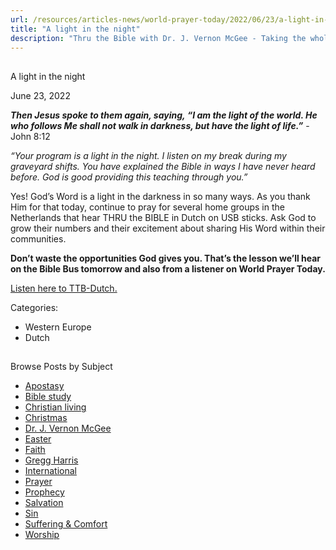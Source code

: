 ```yaml
---
url: /resources/articles-news/world-prayer-today/2022/06/23/a-light-in-the-night
title: "A light in the night"
description: "Thru the Bible with Dr. J. Vernon McGee - Taking the whole Word to the whole world"
---
```







## 
 A light in the night


June 23, 2022
![]()




***Then Jesus spoke to them again, saying, “I am the light of the world. He who follows Me shall not walk in darkness, but have the light of life.”*** -John 8:12

*“Your program is a light in the night. I listen on my break during my graveyard shifts. You have explained the Bible in ways I have never heard before. God is good providing this teaching through you.”*

Yes! God’s Word is a light in the darkness in so many ways. As you thank Him for that today, continue to pray for several home groups in the Netherlands that hear THRU the BIBLE in Dutch on USB sticks. Ask God to grow their numbers and their excitement about sharing His Word within their communities.

**Don’t waste the opportunities God gives you. That’s the lesson we’ll hear on the Bible Bus tomorrow and also from a listener on World Prayer Today.**

[Listen here to TTB-Dutch.](https://ttb.twr.org/home/day,550/language,NLD)



Categories: 


* Western Europe
* Dutch









## 
 Browse Posts by Subject


* [Apostasy](/resources/articles-news/-in-tags/tags/Apostasy)
* [Bible study](/resources/articles-news/-in-tags/tags/Bible-study)
* [Christian living](/resources/articles-news/-in-tags/tags/Christian-living)
* [Christmas](/resources/articles-news/-in-tags/tags/Christmas)
* [Dr. J. Vernon McGee](/resources/articles-news/-in-tags/tags/Dr-J-Vernon-McGee)
* [Easter](/resources/articles-news/-in-tags/tags/easter)
* [Faith](/resources/articles-news/-in-tags/tags/Faith)
* [Gregg Harris](/resources/articles-news/-in-tags/tags/Gregg-Harris)
* [International](/resources/articles-news/-in-tags/tags/International)
* [Prayer](/resources/articles-news/-in-tags/tags/prayer)
* [Prophecy](/resources/articles-news/-in-tags/tags/Prophecy)
* [Salvation](/resources/articles-news/-in-tags/tags/Salvation)
* [Sin](/resources/articles-news/-in-tags/tags/sin)
* [Suffering & Comfort](/resources/articles-news/-in-tags/tags/Suffering-Comfort)
* [Worship](/resources/articles-news/-in-tags/tags/worship)






